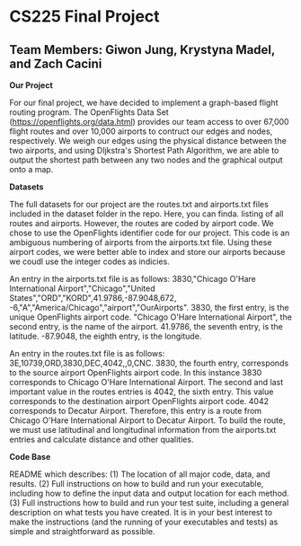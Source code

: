 # CS225 Final Project 

## Team Members: Giwon Jung, Krystyna Madel, and Zach Cacini

**Our Project**

For our final project, we have decided to implement a graph-based flight routing program. The OpenFlights Data Set (https://openflights.org/data.html) provides our team access to over 67,000 flight routes and over 10,000 airports to contruct our edges and nodes, respectively. We weigh our edges using the physical distance between the two airports, and using DIjkstra's Shortest Path Algorithm, we are able to output the shortest path between any two nodes and the graphical output onto a map. 

**Datasets**

The full datasets for our project are the routes.txt and airports.txt files included in the dataset folder in the repo. Here, you can finda. listing of all routes and airports. However, the routes are coded by airport code. We chose to use the OpenFlights identifier code for our project. This code is an ambiguous numbering of airports from the airports.txt file. Using these airport codes, we were better able to index and store our airports because we coudl use the integer codes as indicies. 

An entry in the airports.txt file is as follows: 3830,"Chicago O'Hare International Airport","Chicago","United States","ORD","KORD",41.9786,-87.9048,672, -6,"A","America/Chicago","airport","OurAirports". 3830, the first entry, is the unique OpenFlights airport code. "Chicago O'Hare International Airport", the second entry, is the name of the airport. 41.9786, the seventh entry, is the latitude. -87.9048, the eighth entry, is the longitude. 

An entry in the routes.txt file is as follows: 3E,10739,ORD,3830,DEC,4042,,0,CNC. 3830, the fourth entry, corresponds to the source airport OpenFlights airport code. In this instance 3830 corresponds to Chicago O'Hare International Airport. The second and last important value in the routes entries is 4042, the sixth entry. This value corresponds to the destination airport OpenFlights airport code. 4042 corresponds to Decatur Airport. Therefore, this entry is a route from Chicago O'Hare International Airport to Decatur Airport. To build the route, we must use latitudinal and longitudinal information from the airports.txt entries and calculate distance and other qualities.

**Code Base**



README which describes: (1) The location of all major code, data, and results. (2) Full instructions on how to build and run your executable, including how to
define the input data and output location for each method. (3) Full instructions how to build and run your test suite, including a general description on what 
tests you have created. It is in your best interest to make the instructions (and the running of your executables and tests) as simple and straightforward as 
possible.

